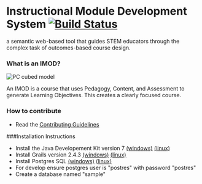 Instructional Module Development System [![Build Status](https://travis-ci.org/IMOD-ASU/imod.svg?branch=master)](https://travis-ci.org/IMOD-ASU/imod)
====

a semantic web-based tool that guides STEM educators through the complex task of outcomes-based course design.

### What is an IMOD?
![PC cubed model](http://imod-asu.weebly.com/uploads/2/9/6/3/29635095/1400168368.jpg "PC cubed model")

An IMOD is a course that uses Pedagogy, Content, and Assessment to generate Learning Objectives. This creates a clearly focused course.

### How to contribute
- Read the [Contributing Guidelines](https://github.com/IMOD-ASU/imod/blob/master/CONTRIBUTING.md)

###Installation Instructions
* Install the Java Developement Kit version 7
[(windows)](http://www.oracle.com/technetwork/java/javase/downloads/jdk8-downloads-2133151.html)
[(linux)](http://openjdk.java.net/install/)
* Install Grails version 2.4.3
[(windows)](http://grails.org/doc/latest/guide/gettingStarted.html#requirements)
[(linux)](http://gvmtool.net/)
* Install Postgres SQL
[(windows)](http://www.postgresql.org/download/windows/)
[(linux)](https://help.ubuntu.com/community/PostgreSQL)
* For develop ensure postgres user is "postres" with password "postres"
* Create a database named "sample"
